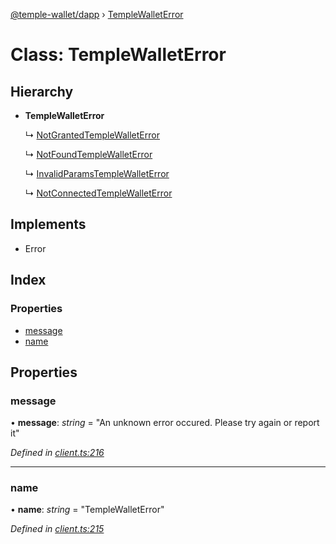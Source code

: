 [@temple-wallet/dapp](../README.md) › [TempleWalletError](templewalleterror.md)

# Class: TempleWalletError

## Hierarchy

* **TempleWalletError**

  ↳ [NotGrantedTempleWalletError](notgrantedtemplewalleterror.md)

  ↳ [NotFoundTempleWalletError](notfoundtemplewalleterror.md)

  ↳ [InvalidParamsTempleWalletError](invalidparamstemplewalleterror.md)

  ↳ [NotConnectedTempleWalletError](notconnectedtemplewalleterror.md)

## Implements

* Error

## Index

### Properties

* [message](templewalleterror.md#message)
* [name](templewalleterror.md#name)

## Properties

###  message

• **message**: *string* = "An unknown error occured. Please try again or report it"

*Defined in [client.ts:216](https://github.com/madfish-solutions/templewallet-dapp/blob/90de0a9/src/client.ts#L216)*

___

###  name

• **name**: *string* = "TempleWalletError"

*Defined in [client.ts:215](https://github.com/madfish-solutions/templewallet-dapp/blob/90de0a9/src/client.ts#L215)*
